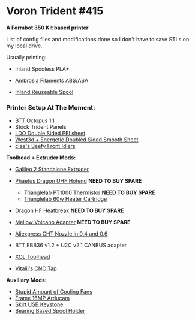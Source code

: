 # Voron Trident #415
**A Formbot 350 Kit based printer**

List of config files and modifications done so I don't have to save STLs on my local drive.

Usually printing:

+ Inland Spooless PLA+

+ [Ambrosia Filaments ABS/ASA](https://ambrosiafilament.com/)

+ [Inland Reuseable Spool](https://www.printables.com/model/162440-inland-reusable-filament-spool-v2)

### Printer Setup At The Moment:

* BTT Octopus 1.1
* Stock Trident Panels
* [LDO Double Sided PEI sheet](https://www.amazon.com/gp/product/B0BDGBVG3M)
* [West3d + Energetic Doubled Sided Smooth Sheet](https://west3d.com/products/double-sided-texture-smooth-flex-plate-with-3m-magnetic-backing-energetic-west3d-collab?variant=42699581587668)
* [clee's Beefy Front Idlers](https://github.com/clee/VoronBFI)

**Toolhead + Extruder Mods:**
* [Galileo 2 Standalone Extruder](https://github.com/JaredC01/Galileo2)
* [Phaetus Dragon UHF Hotend](https://www.phaetus.com/products/dragon-hotend-%C2%AE-uhf) **NEED TO BUY SPARE**
  * [Trianglelab PT1000 Thermistor](https://www.aliexpress.us/item/2251832673602399.html?gatewayAdapt=glo2usa) **NEED TO BUY SPARE**
  * [Trianglelab 60w Heater Cartridge](https://www.aliexpress.us/item/2255800788305606.html?gatewayAdapt=glo2usa)
* [Dragon HF Heatbreak](https://west3d.com/products/phaetus-dragon-hf-heatbreak-heat-break-kit?pr_prod_strat=e5_desc&pr_rec_id=4174e1db5&pr_rec_pid=7888789045460&pr_ref_pid=7888790257876&pr_seq=uniform) **NEED TO BUY SPARE**
* [Mellow Volcano Adapter](https://www.aliexpress.us/item/3256803827110622.html?gatewayAdapt=glo2usa) **NEED TO BUY SPARE**
* [Aliexpress CHT Nozzle in 0.4 and 0.6](https://www.aliexpress.us/item/3256804645838544.html?gatewayAdapt=glo2usa)


* BTT EBB36 v1.2 + U2C v2.1 CANBUS adapter
* [XOL Toolhead](https://github.com/Armchair-Engineering/Xol-Toolhead)
* [Vitalii's CNC Tap](https://github.com/Vitalii3D-xyz/MetalTap)

**Auxiliary Mods:**
* [Stupid Amount of Cooling Fans](https://www.printables.com/model/606521-voron-trident-saoc)
* [Frame 16MP Arducam](https://www.printables.com/model/593896-arducam-16-mp-autofocus-camera-2020-extrusion-moun)
* [Skirt USB Keystone](https://www.printables.com/model/609433-voron-skirt-keystone-for-usbethernet)
* [Bearing Based Spool Holder](https://www.printables.com/model/202814-spool-holder-voron-vertical-mount)
